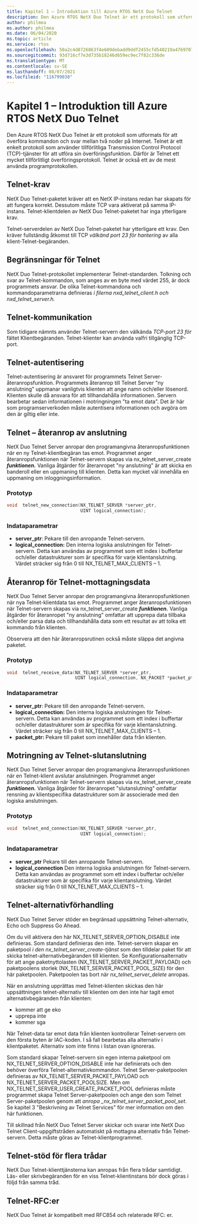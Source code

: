 ```yaml
---
title: Kapitel 1 – Introduktion till Azure RTOS NetX Duo Telnet
description: Den Azure RTOS NetX Duo Telnet är ett protokoll som utformats för att överföra kommandon och svar mellan två noder på Internet.
author: philmea
ms.author: philmea
ms.date: 06/04/2020
ms.topic: article
ms.service: rtos
ms.openlocfilehash: 50a2c4d8726863f4e609debadd9ddf2455cfd540219a476970756d3d250ec562
ms.sourcegitcommit: 93d716cf7e3d735b18246d659ec9ec7f82c336de
ms.translationtype: MT
ms.contentlocale: sv-SE
ms.lasthandoff: 08/07/2021
ms.locfileid: "116799038"
---
```

# <a name="chapter-1---introduction-to-the-azure-rtos-netx-duo-telnet"></a>Kapitel 1 – Introduktion till Azure RTOS NetX Duo Telnet

Den Azure RTOS NetX Duo Telnet är ett protokoll som utformats för att överföra kommandon och svar mellan två noder på Internet. Telnet är ett enkelt protokoll som använder tillförlitliga Transmission Control Protocol (TCP)-tjänster för att utföra sin överföringsfunktion. Därför är Telnet ett mycket tillförlitligt överföringsprotokoll. Telnet är också ett av de mest använda programprotokollen.

## <a name="telnet-requirements"></a>Telnet-krav

NetX Duo Telnet-paketet kräver att en NetX IP-instans redan har skapats för att fungera korrekt. Dessutom måste TCP vara aktiverat på samma IP-instans. Telnet-klientdelen av NetX Duo Telnet-paketet har inga ytterligare krav.

Telnet-serverdelen av NetX Duo Telnet-paketet har ytterligare ett krav. Den kräver fullständig åtkomst till TCP *välkänd port 23 för hantering* av alla klient-Telnet-begäranden.

## <a name="telnet-constraints"></a>Begränsningar för Telnet 

NetX Duo Telnet-protokollet implementerar Telnet-standarden. Tolkning och svar av Telnet-kommandon, som anges av en byte med värdet 255, är dock programmets ansvar. De olika Telnet-kommandona och kommandoparametrarna definieras *i filerna nxd_telnet_client.h och nxd_telnet_server.h.*

## <a name="telnet-communication"></a>Telnet-kommunikation

Som tidigare nämnts använder Telnet-servern den välkända *TCP-port 23 för* fältet Klientbegäranden. Telnet-klienter kan använda valfri tillgänglig TCP-port.

## <a name="telnet-authentication"></a>Telnet-autentisering

Telnet-autentisering är ansvaret för programmets Telnet Server-återanropsfunktion. Programmets återanrop till Telnet Server "ny anslutning" uppmanar vanligtvis klienten att ange namn och/eller lösenord. Klienten skulle då ansvara för att tillhandahålla informationen. Servern bearbetar sedan informationen i motringningen "ta emot data". Det är här som programserverkoden måste autentisera informationen och avgöra om den är giltig eller inte.

## <a name="telnet-new-connection-callback"></a>Telnet – återanrop av anslutning

NetX Duo Telnet Server anropar den programangivna återanropsfunktionen när en ny Telnet-klientbegäran tas emot. Programmet anger återanropsfunktionen när Telnet-servern skapas via nx_telnet_server_create ***funktionen.*** Vanliga åtgärder för återanropet "ny anslutning" är att skicka en banderoll eller en uppmaning till klienten. Detta kan mycket väl innehålla en uppmaning om inloggningsinformation.

### <a name="prototype"></a>Prototyp

```c
void  telnet_new_connection(NX_TELNET_SERVER *server_ptr, 
                            UINT logical_connection);
```

### <a name="input-parameters"></a>Indataparametrar

- **server_ptr**: Pekare till den anropande Telnet-servern.
- **logical_connection:** Den interna logiska anslutningen för Telnet-servern. Detta kan användas av programmet som ett index i buffertar och/eller datastrukturer som är specifika för varje klientanslutning. Värdet sträcker sig från 0 till NX_TELNET_MAX_CLIENTS – 1.

## <a name="telnet-receive-data-callback"></a>Återanrop för Telnet-mottagningsdata

NetX Duo Telnet Server anropar den programangivna återanropsfunktionen när nya Telnet-klientdata tas emot. Programmet anger återanropsfunktionen när Telnet-servern skapas via nx_telnet_server_create ***funktionen.*** Vanliga åtgärder för återanropet "ny anslutning" omfattar att upprepa data tillbaka och/eller parsa data och tillhandahålla data som ett resultat av att tolka ett kommando från klienten.

Observera att den här återanropsrutinen också måste släppa det angivna paketet.

### <a name="prototype"></a>Prototyp

```c
void  telnet_receive_data(NX_TELNET_SERVER *server_ptr, 
                          UINT logical_connection, NX_PACKET *packet_ptr);
```
### <a name="input-parameters"></a>Indataparametrar

- **server_ptr**: Pekare till den anropande Telnet-servern.
- **logical_connection:** Den interna logiska anslutningen för Telnet-servern. Detta kan användas av programmet som ett index i buffertar och/eller datastrukturer som är specifika för varje klientanslutning. Värdet sträcker sig från 0 till NX_TELNET_MAX_CLIENTS – 1.
- **packet_ptr:** Pekare till paket som innehåller data från klienten.

## <a name="telnet-end-connection-callback"></a>Motringning av Telnet-slutanslutning

NetX Duo Telnet Server anropar den programangivna återanropsfunktionen när en Telnet-klient avslutar anslutningen. Programmet anger återanropsfunktionen när Telnet-servern skapas via nx_telnet_server_create ***funktionen.*** Vanliga åtgärder för återanropet "slutanslutning" omfattar rensning av klientspecifika datastrukturer som är associerade med den logiska anslutningen.

### <a name="prototype"></a>Prototyp
```c
void  telnet_end_connection(NX_TELNET_SERVER *server_ptr, 
                            UINT logical_connection);
```

### <a name="input-parameters"></a>Indataparametrar

- **server_ptr** Pekare till den anropande Telnet-servern.
- **logical_connection** Den interna logiska anslutningen för Telnet-servern. Detta kan användas av programmet som ett index i buffertar och/eller datastrukturer som är specifika för varje klientanslutning. Värdet sträcker sig från 0 till NX_TELNET_MAX_CLIENTS – 1.

## <a name="telnet-option-negotiation"></a>Telnet-alternativförhandling

NetX Duo Telnet Server stöder en begränsad uppsättning Telnet-alternativ, Echo och Suppress Go Ahead.

Om du vill aktivera den här NX_TELNET_SERVER_OPTION_DISABLE inte definieras. Som standard definieras den inte. Telnet-servern skapar en paketpool *i den nx_telnet_server_create-tjänst* som den tilldelar paket för att skicka telnet-alternativbegäranden till klienten. Se Konfigurationsalternativ för att ange paketnyttolasten (NX_TELNET_SERVER_PACKET_PAYLOAD) och paketpoolens storlek (NX_TELNET_SERVER_PACKET_POOL_SIZE) för den här paketpoolen. Paketpoolen tas bort när *nx_telnet_server_delete* anropas.

När en anslutning upprättas med Telnet-klienten skickas den här uppsättningen telnet-alternativ till klienten om den inte har tagit emot alternativbegäranden från klienten:

- kommer att ge eko
- upprepa inte
- kommer sga

När Telnet-data tar emot data från klienten kontrollerar Telnet-servern om den första byten är IAC-koden. I så fall bearbetas alla alternativ i klientpaketet. Alternativ som inte finns i listan ovan ignoreras.

Som standard skapar Telnet-servern sin egen interna paketpool om NX_TELNET_SERVER_OPTION_DISABLE inte har definierats och den behöver överföra Telnet-alternativkommandon. Telnet Server-paketpoolen definieras av NX_TELNET_SERVER_PACKET_PAYLOAD och NX_TELNET_SERVER_PACKET_POOLSIZE. Men om NX_TELNET_SERVER_USER_CREATE_PACKET_POOL definieras måste programmet skapa Telnet Server-paketpoolen och ange den som Telnet Server-paketpoolen genom att *anropa _nx_telnet_server_packet_pool_set*. Se kapitel 3 "Beskrivning av Telnet Services" för mer information om den här funktionen.

Till skillnad från NetX Duo Telnet Server skickar och svarar inte NetX Duo Telnet Client-uppgiftstråden automatiskt på mottagna alternativ från Telnet-servern. Detta måste göras av Telnet-klientprogrammet.

## <a name="telnet-multi-thread-support"></a>Telnet-stöd för flera trådar

NetX Duo Telnet-klienttjänsterna kan anropas från flera trådar samtidigt. Läs- eller skrivbegäranden för en viss Telnet-klientinstans bör dock göras i följd från samma tråd.

## <a name="telnet-rfcs"></a>Telnet-RFC:er

NetX Duo Telnet är kompatibelt med RFC854 och relaterade RFC: er.

